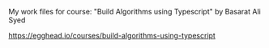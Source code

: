 
My work files for course: "Build Algorithms using Typescript" by Basarat Ali Syed

https://egghead.io/courses/build-algorithms-using-typescript
